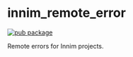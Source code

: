 # innim_remote_error

[![pub package](https://img.shields.io/pub/v/innim_remote_error)](https://pub.dartlang.org/packages/innim_remote_error)

Remote errors for Innim projects.
